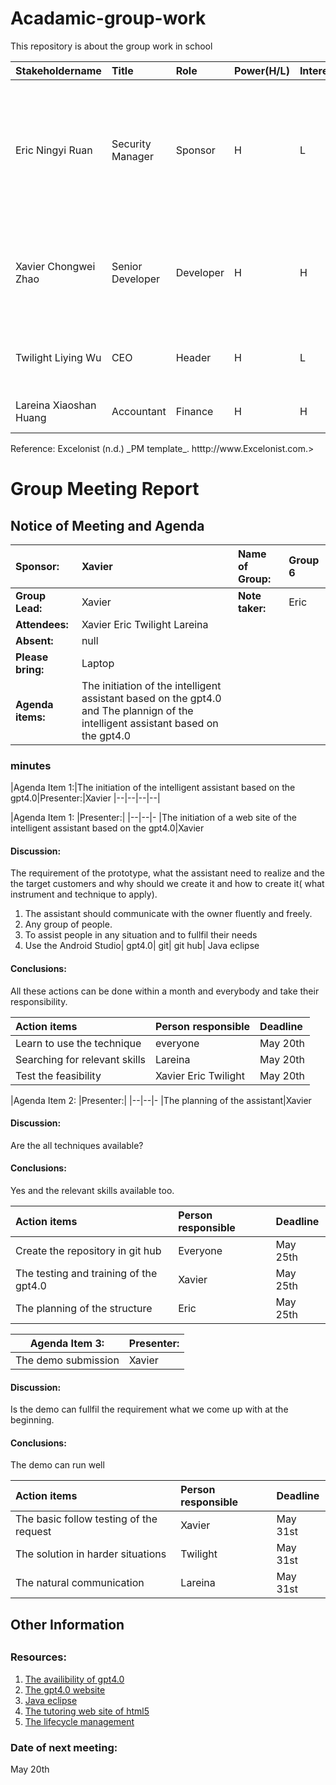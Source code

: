 # Acadamic-group-work
This repository is about the group work in school

Stakeholdername|Title|Role|Power(H/L)|Interest(H/L)|Requirements|Communication
|:--|:--|:--|:--|:--|:--|:--|
|Eric Ningyi Ruan|Security Manager|Sponsor|H|L| 1. Finish implementing GDPR compliant checkouts by end of Q3<br>2.  Senior Data Analyst Certificates<br>3.  Computer Certificate|1.Weekly via email to each team members<br>2.Wechat Group Talking
|Xavier Chongwei Zhao|Senior Developer|Developer|H|H|1.Security certificates<br>2.Senior Systems Analyst Certificate<br>3.Computer Certificate|Wechat Group Talking|
|Twilight Liying Wu|CEO|Header|H|L|1. 5% revenue increase<br>2.Doctor of Management|Wechat Group Talking
|Lareina Xiaoshan Huang|Accountant|Finance|H|H|Senior Certificate in Accounting|Wechat Group Talking
<p>Reference: Excelonist (n.d.) _PM template_. htttp://www.Excelonist.com.>
<h1>Group Meeting Report</he>
<h2>Notice of Meeting and Agenda</h2>

 

|Sponsor:    | Xavier |Name of Group:|Group 6|
|:--------       | :-----   |:------------------|:---------|
|**Group Lead:**| Xavier|**Note taker:**|Eric|
|**Attendees:**    |Xavier Eric Twilight Lareina       |
|**Absent:**|null|
| **Please bring:** |Laptop  |
|  **Agenda items:**|The initiation of the intelligent assistant based on the gpt4.0 and The plannign of the intelligent assistant based on the gpt4.0|
<h3>minutes</h3>
|Agenda Item 1:|The initiation of the intelligent assistant based on the gpt4.0|Presenter:|Xavier
|--|--|--|--|

|Agenda Item 1: |Presenter:| 
|--|--|-
|The initiation of a web site of the intelligent assistant based on the gpt4.0|Xavier  
<h4>Discussion:</h4>
<p>The requirement of the prototype, what the assistant need to realize and the the target customers and why should we create it and how to create it( what instrument and technique to apply).</p>

 1. The assistant should communicate with the owner fluently and freely.
 2. Any group of people.
 3. To assist people in any situation and to fullfil their needs
 4. Use the Android Studio| gpt4.0| git| git hub| Java eclipse
 
 <h4>Conclusions:</h4>
<p> All these actions can be done within a month and everybody and take their responsibility.</p>

| Action items |Person responsible  |Deadline
|:--|:--|:--|
|Learn to use the technique  |everyone  |May 20th
|Searching for relevant skills  |Lareina  |May 20th
|Test the feasibility |Xavier Eric Twilight  |May 20th

|Agenda Item 2: |Presenter:| 
|--|--|-
|The planning of the assistant|Xavier
<h4>Discussion:</h4>
<p>Are the all techniques available?</p>
<h4>Conclusions:</h4>
<p>Yes and the relevant skills available too.</p>

|Action items|Person responsible  |Deadline
|:--|:--|:--
|Create the repository in git hub  |Everyone  |May 25th
|The testing and training of the gpt4.0 |Xavier  |May 25th
|The planning of the structure |Eric  |May 25th

|Agenda Item 3: |Presenter:| 
|---------|-------------|
|The demo submission|Xavier|

<h4>Discussion:</h4>
<p>Is the demo can fullfil the requirement what we come up with at the beginning.</p>
<h4>Conclusions:</h4>
<p>The demo can run well</p>

| Action items |Person responsible  |Deadline
|:--|:--|:--|
|The basic follow testing of the request  |Xavier  |May 31st
|The solution in harder situations |Twilight  |May 31st
|The natural communication |Lareina  |May 31st

<h2>Other Information<h2>
<h3>Resources:</h3>


1. [The availibility of gpt4.0](https://www.digitaltrends.com/computing/chatgpt-4-everything-we-know-so-far/)
2. [The gpt4.0 website](https://www.digitaltrends.com/computing/chatgpt-4-everything-we-know-so-far/)
3. [Java eclipse](https://www.jetbrains.com.cn/idea/promo/?utm_source=baidu&utm_medium=cpc&utm_campaign=cn-bai-competitor-ph-pc&utm_content=competitor_intellij&utm_term=eclipse%20java&bd_vid=10952358892143418265)
4. [The tutoring web site of html5](https://www.w3schools.com/html/)
5. [The lifecycle management](https://www.coursera.org/articles/project-management-lifecycle)

<h3>Date of next meeting:</h3>
<p>May 20th</p>
